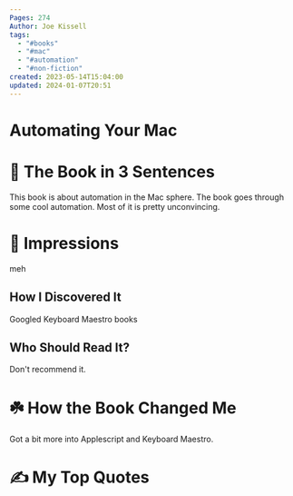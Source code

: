 ```yaml
---
Pages: 274
Author: Joe Kissell
tags:
  - "#books"
  - "#mac"
  - "#automation"
  - "#non-fiction"
created: 2023-05-14T15:04:00
updated: 2024-01-07T20:51
---
```

# Automating Your Mac



# 🚀 The Book in 3 Sentences
This book is about automation in the Mac sphere. The book goes through some cool automation. Most of it is pretty unconvincing. 

# 🎨 Impressions
meh

## How I Discovered It
Googled Keyboard Maestro books

## Who Should Read It?
Don't recommend it. 

# ☘️ How the Book Changed Me
Got a bit more into Applescript and Keyboard Maestro.

# ✍️ My Top  Quotes

